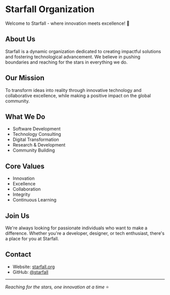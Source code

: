 # Starfall Organization

Welcome to Starfall - where innovation meets excellence! 🌟

## About Us

Starfall is a dynamic organization dedicated to creating impactful solutions and fostering technological advancement. We believe in pushing boundaries and reaching for the stars in everything we do.

## Our Mission

To transform ideas into reality through innovative technology and collaborative excellence, while making a positive impact on the global community.

## What We Do

- Software Development
- Technology Consulting
- Digital Transformation
- Research & Development
- Community Building

## Core Values

- Innovation
- Excellence
- Collaboration
- Integrity
- Continuous Learning

## Join Us

We're always looking for passionate individuals who want to make a difference. Whether you're a developer, designer, or tech enthusiast, there's a place for you at Starfall.

## Contact

- Website: [starfall.org](https://starfall-org.netlify.app)
- GitHub: [@starfall](https://github.com/starfall)

---

_Reaching for the stars, one innovation at a time_ ⭐
